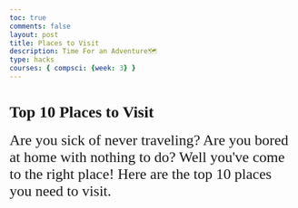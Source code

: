 ```yaml
---
toc: true
comments: false
layout: post
title: Places to Visit
description: Time For an Adventure🗺
type: hacks
courses: { compsci: {week: 3} }
---
```


# <span style="font-family: BEBAS NEUE;">Top 10 Places to Visit 🛫</span>

<span style="font-family: Playfair Display; font-size: 26px;">Are you sick of never traveling? Are you bored at home with nothing to do? Well you've come to the right place! Here are the top 10 places you need to visit.</span>

